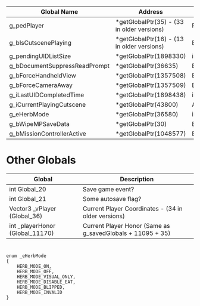 Global Name|Address|Datatype
----------- | ----------------- | ----
g_pedPlayer | *getGlobalPtr(35) - (33 in older versions) | Ped
g_bIsCutscenePlaying | *getGlobalPtr(16) - (13 in older versions) | BOOL
g_pendingUIDListSize | *getGlobalPtr(1898330) | int
g_bDocumentSuppressReadPrompt | *getGlobalPtr(36635) | BOOL
g_bForceHandheldView | *getGlobalPtr(1357508) | BOOL
g_bForceCameraAway | *getGlobalPtr(1357509) | BOOL
g_iLastUIDCompletedTime | *getGlobalPtr(1898438) | int
g_iCurrentPlayingCutscene | *getGlobalPtr(43800) | AnimScene
g_eHerbMode | *getGlobalPtr(36580) | int
g_bWipeMPSaveData | *getGlobalPtr(30) | BOOL
g_bMissionControllerActive | *getGlobalPtr(1048577) | BOOL


# Other Globals
Global|Description
-------| -----------------
int Global_20 | Save game event?
int Global_21 | Some autosave flag?
Vector3 _vPlayer (Global_36) | Current Player Coordinates - (34 in older versions)
int _playerHonor (Global_11170) | Current Player Honor (Same as g_savedGlobals + 11095 + 35)

#
```
enum _eHerbMode
{
	HERB_MODE_ON,
	HERB_MODE_OFF,
	HERB_MODE_VISUAL_ONLY,
	HERB_MODE_DISABLE_EAT,
	HERB_MODE_BLIPPED,
	HERB_MODE_INVALID
}
```